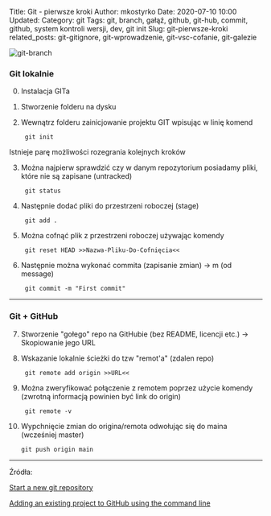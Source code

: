 Title: Git - pierwsze kroki
Author: mkostyrko
Date: 2020-07-10 10:00
Updated:
Category: git
Tags: git, branch, gałąź, github, git-hub, commit, github, system kontroli wersji, dev, git init
Slug: git-pierwsze-kroki
related_posts: git-gitignore, git-wprowadzenie, git-vsc-cofanie, git-galezie

![git-branch](https://i.morioh.com/2019/11/11/1f265e2d4c43.jpg)

### Git lokalnie

0. Instalacja GITa

1. Stworzenie folderu na dysku

2. Wewnątrz folderu zainicjowanie projektu GIT wpisując w linię komend

        git init

Istnieje parę możliwości rozegrania kolejnych kroków

3. Można najpierw sprawdzić czy w danym repozytorium posiadamy pliki, które nie są zapisane (untracked)

        git status

4. Następnie dodać pliki do przestrzeni roboczej (stage)

        git add .

5. Można cofnąć plik z przestrzeni roboczej używając komendy

        git reset HEAD >>Nazwa-Pliku-Do-Cofnięcia<<

6. Następnie można wykonać commita (zapisanie zmian) -> m (od message)

        git commit -m "First commit"

---

### Git + GitHub


7. Stworzenie "gołego" repo na GitHubie (bez README, licencji etc.) -> Skopiowanie jego URL


8. Wskazanie lokalnie ścieżki do tzw "remot'a" (zdalen repo)


        git remote add origin >>URL<<


9. Można zweryfikować połączenie z remotem poprzez użycie komendy (zwrotną informacją powinien być link do origin)


        git remote -v


10. Wypchnięcie zmian do origina/remota odwołując się do maina (wcześniej master)


        git push origin main


---
Źródła:

[Start a new git repository](https://kbroman.org/github_tutorial/pages/init.html)

[Adding an existing project to GitHub using the command line](https://docs.github.com/en/free-pro-team@latest/github/importing-your-projects-to-github/adding-an-existing-project-to-github-using-the-command-line)


